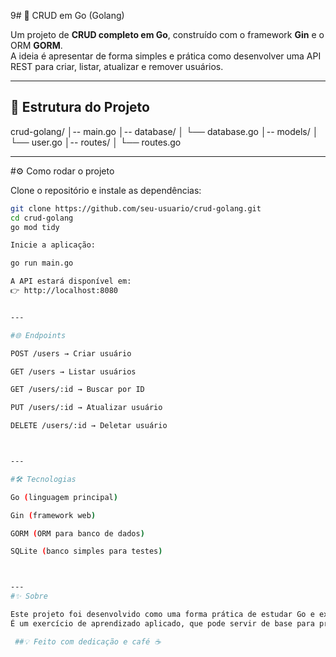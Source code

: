 9# 🚀 CRUD em Go (Golang)

Um projeto de **CRUD completo em Go**, construído com o framework **Gin** e o ORM **GORM**.  
A ideia é apresentar de forma simples e prática como desenvolver uma API REST para criar, listar, atualizar e remover usuários.

---
## 📂 Estrutura do Projeto

crud-golang/ │-- main.go │-- database/ │   └── database.go │-- models/ │   └── user.go │-- routes/ │   └── routes.go

---

#⚙️ Como rodar o projeto

Clone o repositório e instale as dependências:
```bash
git clone https://github.com/seu-usuario/crud-golang.git
cd crud-golang
go mod tidy

Inicie a aplicação:

go run main.go

A API estará disponível em:
👉 http://localhost:8080


---

#🌐 Endpoints

POST /users → Criar usuário

GET /users → Listar usuários

GET /users/:id → Buscar por ID

PUT /users/:id → Atualizar usuário

DELETE /users/:id → Deletar usuário



---

#🛠 Tecnologias

Go (linguagem principal)

Gin (framework web)

GORM (ORM para banco de dados)

SQLite (banco simples para testes)



---
#✨ Sobre

Este projeto foi desenvolvido como uma forma prática de estudar Go e explorar na prática conceitos de CRUD, APIs REST e persistência de dados.
É um exercício de aprendizado aplicado, que pode servir de base para projetos maiores e mais completos.

 ##💡 Feito com dedicação e café ☕
